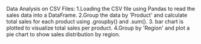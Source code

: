 Data Analysis on CSV Files:
1.Loading the CSV file using Pandas to read the sales data into a DataFrame.
2.Group the data by 'Product' and calculate total sales for each product using .groupby() and .sum().
3. bar chart is plotted to visualize total sales per product.
4.Group by 'Region' and plot a pie chart to show sales distribution by region.
